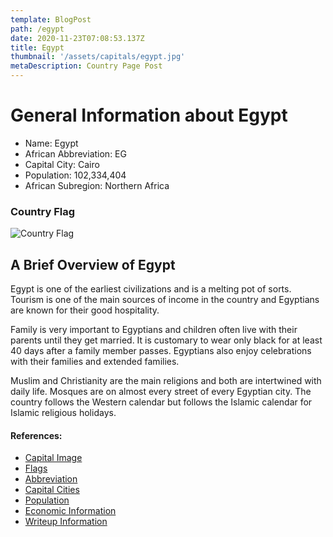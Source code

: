 ```yaml
---
template: BlogPost
path: /egypt
date: 2020-11-23T07:08:53.137Z
title: Egypt
thumbnail: '/assets/capitals/egypt.jpg'
metaDescription: Country Page Post
---
```


# General Information about Egypt

- Name: Egypt
- African Abbreviation: EG
- Capital City: Cairo
- Population: 102,334,404
- African Subregion: Northern Africa

### Country Flag
![Country Flag](https://raw.githubusercontent.com/hjnilsson/country-flags/master/png1000px/eg.png)

## A Brief Overview of Egypt
Egypt is one of the earliest civilizations and is a melting pot of sorts. Tourism is one of the main sources of income in the country and Egyptians are known for their good hospitality.

Family is very important to Egyptians and children often live with their parents until they get married. It is customary to wear only black for at least 40 days after a family member passes. Egyptians also enjoy celebrations with their families and extended families.

Muslim and Christianity are the main religions and both are intertwined with daily life. Mosques are on almost every street of every Egyptian city. The country follows the Western calendar but follows the Islamic calendar for Islamic religious holidays.

#### References:
- [Capital Image](https://www.nationsonline.org/gallery/Egypt/Cairo-River-Nile-Egypt.jpg)
- [Flags](https://github.com/hjnilsson/country-flags)
- [Abbreviation](https://planetarynames.wr.usgs.gov/Abbreviations)
- [Capital Cities](https://www.nationsonline.org/oneworld/capitals_africa.htm)
- [Population](https://www.worldometers.info/population/countries-in-africa-by-population/)
- [Economic Information](https://data.worldbank.org/)
- [Writeup Information](https://www.globalizationpartners.com/2017/01/17/traditions-and-cultures-of-egypt/)
